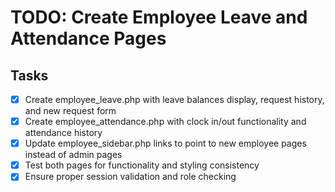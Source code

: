 # TODO: Create Employee Leave and Attendance Pages

## Tasks
- [x] Create employee_leave.php with leave balances display, request history, and new request form
- [x] Create employee_attendance.php with clock in/out functionality and attendance history
- [x] Update employee_sidebar.php links to point to new employee pages instead of admin pages
- [x] Test both pages for functionality and styling consistency
- [x] Ensure proper session validation and role checking
